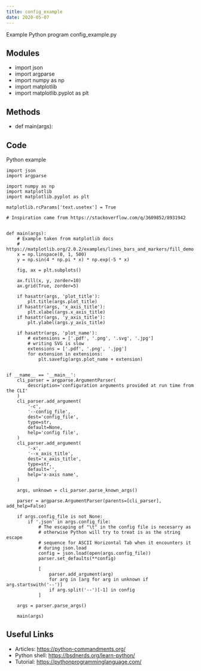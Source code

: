 ```yaml
---
title: config_example
date: 2020-05-07
---
```

Example Python program config_example.py

## Modules

* import json
* import argparse
* import numpy as np
* import matplotlib
* import matplotlib.pyplot as plt

## Methods

* def main(args):

## Code

Python example

    import json
    import argparse
    
    import numpy as np
    import matplotlib
    import matplotlib.pyplot as plt
    
    matplotlib.rcParams['text.usetex'] = True
    
    # Inspiration came from https://stackoverflow.com/q/3609852/8931942
    
    
    def main(args):
        # Example taken from matplotlib docs
        # https://matplotlib.org/2.0.2/examples/lines_bars_and_markers/fill_demo.html
        x = np.linspace(0, 1, 500)
        y = np.sin(4 * np.pi * x) * np.exp(-5 * x)
    
        fig, ax = plt.subplots()
    
        ax.fill(x, y, zorder=10)
        ax.grid(True, zorder=5)
    
        if hasattr(args, 'plot_title'):
            plt.title(args.plot_title)
        if hasattr(args, 'x_axis_title'):
            plt.xlabel(args.x_axis_title)
        if hasattr(args, 'y_axis_title'):
            plt.ylabel(args.y_axis_title)
    
        if hasattr(args, 'plot_name'):
            # extensions = ['.pdf', '.png', '.svg', '.jpg']
            # writing SVG is slow
            extensions = ['.pdf', '.png', '.jpg']
            for extension in extensions:
                plt.savefig(args.plot_name + extension)
    
    
    if __name__ == '__main__':
        cli_parser = argparse.ArgumentParser(
            description='configuration arguments provided at run time from the CLI'
        )
        cli_parser.add_argument(
            '-c',
            '--config_file',
            dest='config_file',
            type=str,
            default=None,
            help='config file',
        )
        cli_parser.add_argument(
            '-x',
            '--x_axis_title',
            dest='x_axis_title',
            type=str,
            default='',
            help='x-axis name',
        )
    
        args, unknown = cli_parser.parse_known_args()
    
        parser = argparse.ArgumentParser(parents=[cli_parser], add_help=False)
    
        if args.config_file is not None:
            if '.json' in args.config_file:
                # The escaping of "\t" in the config file is necesarry as
                # otherwise Python will try to treat is as the string escape
                # sequence for ASCII Horizontal Tab when it encounters it
                # during json.load
                config = json.load(open(args.config_file))
                parser.set_defaults(**config)
    
                [
                    parser.add_argument(arg)
                    for arg in [arg for arg in unknown if arg.startswith('--')]
                    if arg.split('--')[-1] in config
                ]
    
        args = parser.parse_args()
    
        main(args)
    

## Useful Links

- Articles: https://python-commandments.org/
- Python shell: https://bsdnerds.org/learn-python/
- Tutorial: https://pythonprogramminglanguage.com/
